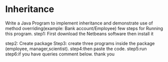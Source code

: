 # Inheritance
Write a Java Program to implement inheritance and demonstrate use of method overriding(example: Bank account/Employee)
few steps for Running this program.
step1: First  download the  Netbeans software then install it 

step2: Create package
Step3: create three programs  inside the  package (employee, manager,scientist).
step4:then paste the code.
step5:run
step6:if you have queries comment below.
thank you
